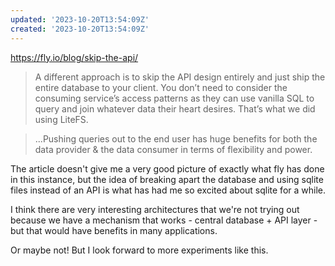 ```yaml
---
updated: '2023-10-20T13:54:09Z'
created: '2023-10-20T13:54:09Z'
---
```

https://fly.io/blog/skip-the-api/

> A different approach is to skip the API design entirely and just ship the entire database to your client. You don’t need to consider the consuming service’s access patterns as they can use vanilla SQL to query and join whatever data their heart desires. That’s what we did using LiteFS.

> ...Pushing queries out to the end user has huge benefits for both the data provider & the data consumer in terms of flexibility and power.

The article doesn't give me a very good picture of exactly what fly has done in this instance, but the idea of breaking apart the database and using sqlite files instead of an API is what has had me so excited about sqlite for a while.

I think there are very interesting architectures that we're not trying out because we have a mechanism that works - central database + API layer - but that would have benefits in many applications.

Or maybe not! But I look forward to more experiments like this.